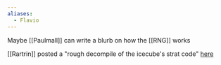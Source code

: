 ```yaml
---
aliases:
  - Flavio
---
```

Maybe [[Paulmall]] can write a blurb on how the [[RNG]] works

[[Rartrin]] posted a "rough decompile of the icecube's strat code" [here](https://discord.com/channels/313375426112389123/416998863467970583/1199163872515477544)